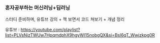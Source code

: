 ### 혼자공부하는 머신러닝+딥러닝

스터디 준비하며, 유튜브 강의 + 책 보면서 코드 쳐보기 + 개념 정리

유튜브 : https://youtube.com/playlist?list=PLVsNizTWUw7HpqmdphX9hgyWl15nobgQX&si=Bsl6qT_Wwjzkpg0R
